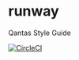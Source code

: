 # runway

Qantas Style Guide

[![CircleCI](https://circleci.com/gh/qantasairways/runway.svg?style=svg)](https://circleci.com/gh/qantasairways/runway)
